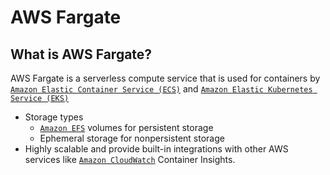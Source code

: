 # AWS Fargate
## What is AWS Fargate?
AWS Fargate is a serverless compute service that is used for containers by [`Amazon Elastic Container Service (ECS)`](./ECS.md) and [`Amazon Elastic Kubernetes Service (EKS)`](./EKS.md)

-  Storage types
    - [`Amazon EFS`](./EFS.md) volumes for persistent storage
    - Ephemeral storage for nonpersistent storage
- Highly scalable and provide built-in integrations with other AWS services like [`Amazon CloudWatch`](./Cloudwatch.md) Container Insights. 